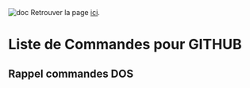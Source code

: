<img src="https://fayechartre6.000webhostapp.com/github/images/CommandeGITHUB.png" alt="doc" description="Installation GITHUB">
Retrouver la page <a href="https://fayechartre6.000webhostapp.com/github/" target="_blank">ici</a>.

# Liste de Commandes pour GITHUB

## Rappel commandes DOS
